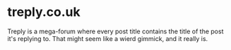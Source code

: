 # treply.co.uk

Treply is a mega-forum where every post title contains the title of the post it's replying to. That might seem like a wierd gimmick, and it really is.
